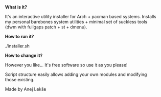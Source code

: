 **What is it?**

It's an interactive utility installer for Arch + pacman based systems. Installs my personal barebones system utilities + minimal set of suckless tools (dwm with fullgaps patch + st + dmenu).

**How to run it?**

./installer.sh

**How to change it?**

However you like... It's free software so use it as you please!

Script structure easily allows adding your own modules and modifying those existing.

Made by Anej Lekše
